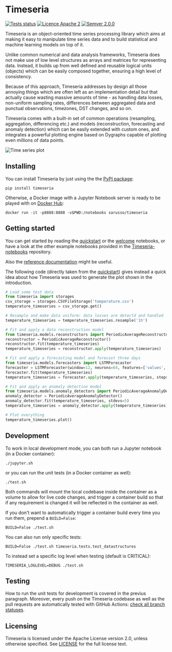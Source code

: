 # Timeseria


[![Tests status](https://github.com/sarusso/timeseria/actions/workflows/ci.yml/badge.svg)](https://github.com/sarusso/Timeseria/actions) [![Licence Apache 2](https://img.shields.io/github/license/sarusso/Timeseria)](https://github.com/sarusso/Timeseria/blob/master/LICENSE) [![Semver 2.0.0](https://camo.githubusercontent.com/76f12a58798ac587a2f5147b3e3917f09fd083a23ffa5febbe91ad18d2537ea9/68747470733a2f2f696d672e736869656c64732e696f2f62616467652f73656d7665722d322e302e302d626c7565)](https://semver.org/spec/v2.0.0.html) 

Timeseria is an object-oriented time series processing library which aims at making it easy to manipulate time series data and to build statistical and machine learning models on top of it.

Unlike common numerical and data analysis frameworks, Timeseria does not make use of low level structures as arrays and matrices for representing data. Instead, it builds up from well defined and reusable logical units (objects) which can be easily composed together, ensuring a high level of consistency.

Because of this approach, Timeseria addresses by design all those annoying things which are often left as an implementation detail but that actually cause wasting massive amounts of time - as handling data losses, non-uniform sampling rates, differences between aggregated data and punctual observations, timezones, DST changes, and so on.

Timeseria  comes with a built-in set of common operations (resampling, aggregation, differencing etc.) and models (reconstruction, forecasting and anomaly detection) which can be easily extended with custom ones, and integrates a powerful plotting engine based on Dygraphs capable of plotting even millions of data points.

![Time series plot](docs/altogether.png?raw=true "Timeseria at work")





## Installing

You can install Timeseria by just using the the [PyPI package](https://pypi.org/project/timeseria/):

    pip install timeseria

Otherwise, a Docker image with a Jupyter Notebook server is ready to be played with on [Docker Hub](https://hub.docker.com/r/sarusso/timeseria):

    docker run -it -p8888:8888 -v$PWD:/notebooks sarusso/timeseria


## Getting started

You can get started by reading the [quickstart](https://github.com/sarusso/Timeseria-notebooks/blob/master/notebooks/Quickstart.ipynb) or the [welcome](https://github.com/sarusso/Timeseria-notebooks/blob/master/notebooks/Welcome.ipynb) notebooks, or have a look at the other example notebooks provided in the [Timeseria-notebooks](https://github.com/sarusso/Timeseria-notebooks) repository. 

Also the [reference documentation](https://timeseria.readthedocs.io) might be useful.

The following code (directly taken from the [quickstart](https://github.com/sarusso/Timeseria-notebooks/blob/master/notebooks/Quickstart.ipynb)) gives instead a quick idea about how Timeseria was used to generate the plot shown in the introduction.

```python
# Load some test data
from timeseria import storages
csv_storage = storages.CSVFileStorage('temperature.csv')
temperature_timeseries = csv_storage.get()
```

```python
# Resample and make data uniform: data losses are detectd and handled
temperature_timeseries = temperature_timeseries.resample('1h')  
```

```python
# Fit and apply a data reconstruction model
from timeseria.models.reconstructors import PeriodicAverageReconstructor
reconstructor = PeriodicAverageReconstructor()
reconstructor.fit(temperature_timeseries)
temperature_timeseries = reconstructor.apply(temperature_timeseries)
```

```python
# Fit and apply a forecasting model and forecast three days
from timeseria.models.forecasters import LSTMForecaster
forecaster = LSTMForecaster(window=12, neurons=64, features=['values', 'diffs', 'hours'])
forecaster.fit(temperature_timeseries)
temperature_timeseries = forecaster.apply(temperature_timeseries, steps=3*24)   
```

```python
# Fit and apply an anomaly detection model
from timeseria.models.anomaly_detectors import PeriodicAverageAnomalyDetector
anomaly_detector = PeriodicAverageAnomalyDetector()
anomaly_detector.fit(temperature_timeseries, stdevs=5)
temperature_timeseries = anomaly_detector.apply(temperature_timeseries)
```

```python
# Plot everything
temperature_timeseries.plot()    
```


## Development

To work in local development mode, you can both run a Jupyter notebook (in a Docker container):

    ./jupyter.sh

or you can run the unit tests (in a Docker container as well):

    ./test.sh

Both commands will mount the local codebase inside the container as a volume to allow for live code changes, and trigger a container build so that if any requirement is changed it will be reflected in the container as well.

If you don't want to automatically trigger a container build every time you run them, prepend a `BUILD=False`:

    BUILD=False ./test.sh

You can also run only specific tests:

    BUILD=False ./test.sh timeseria.tests.test_datastructures

To instead set a specific log level when testing (default is CRITICAL):

    TIMESERIA_LOGLEVEL=DEBUG ./test.sh


## Testing

How to run the unit tests for development is covered in the previus paragraph. Moreover, every push on the Timeseria codebase as well as the pull requests are automatically tested with GitHub Actions: [check all branch statuses](https://github.com/sarusso/Timeseria/actions).


## Licensing
Timeseria is licensed under the Apache License version 2.0, unless otherwise specified. See [LICENSE](https://github.com/sarusso/Timeseria/blob/master/LICENSE) for the full license text.





